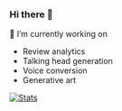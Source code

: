 ### Hi there 👋

<!--
**Sreerag-ibtl/Sreerag-ibtl** is a ✨ _special_ ✨ repository because its `README.md` (this file) appears on your GitHub profile.
-->


🔭 I’m currently working on
-  Review analytics
-  Talking head generation
-  Voice conversion
-  Generative art

[![Stats](https://github-readme-stats.vercel.app/api?username=Sreerag-ibtl)](https://github.com/anuraghazra/github-readme-stats)

<!--
- 🌱 I’m currently learning ...
- 👯 I’m looking to collaborate on ...
- 🤔 I’m looking for help with ...
- 💬 Ask me about ...
- 📫 How to reach me: sreeragibtl@gmail.com
- 😄 Pronouns: ...???
- ⚡ Fun fact: ...
-->
